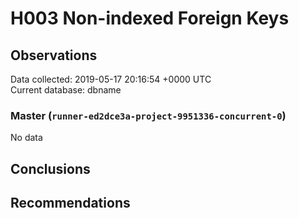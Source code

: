 # H003 Non-indexed Foreign Keys #

## Observations ##
Data collected: 2019-05-17 20:16:54 +0000 UTC  
Current database: dbname  

### Master (`runner-ed2dce3a-project-9951336-concurrent-0`) ###


No data


## Conclusions ##


## Recommendations ##

